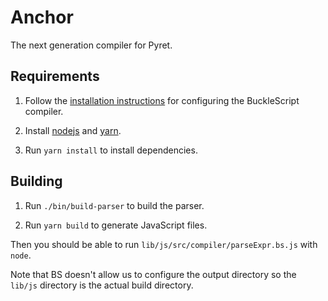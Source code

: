 Anchor
======

The next generation compiler for Pyret.

Requirements
------------

1. Follow the [installation instructions](https://github.com/BuckleScript/bucklescript/wiki/Installation#1-using-opam) for configuring the BuckleScript
compiler.

2. Install [nodejs](https://nodejs.org/en/) and [yarn](https://yarnpkg.com/en/).

3. Run `yarn install` to install dependencies.


Building
--------

1. Run `./bin/build-parser` to build the parser.

2. Run `yarn build` to generate JavaScript files.

Then you should be able to run `lib/js/src/compiler/parseExpr.bs.js` with `node`.

Note that BS doesn't allow us to configure the output directory so the `lib/js`
directory is the actual build directory.
